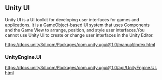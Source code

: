 ## Unity UI

Unity UI is a UI toolkit for developing user interfaces for games and applications. It is a GameObject-based UI system that uses Components and the Game View to arrange, position, and style user interfaces.​You cannot use Unity UI to create or change user interfaces in the Unity Editor.


https://docs.unity3d.com/Packages/com.unity.ugui@1.0/manual/index.html


### UnityEngine.UI
https://docs.unity3d.com/Packages/com.unity.ugui@1.0/api/UnityEngine.UI.html
